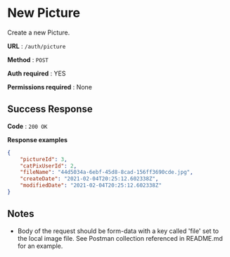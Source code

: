 # New Picture

Create a new Picture.

**URL** : `/auth/picture`

**Method** : `POST`

**Auth required** : YES

**Permissions required** : None

## Success Response

**Code** : `200 OK`

**Response examples**

```json
{
    "pictureId": 3,
    "catPixUserId": 2,
    "fileName": "44d5034a-6ebf-45d8-8cad-156ff3690cde.jpg",
    "createDate": "2021-02-04T20:25:12.602338Z",
    "modifiedDate": "2021-02-04T20:25:12.602338Z"
}
```

## Notes

*  Body of the request should be form-data with a key called 'file' set to the local image file. See Postman collection referenced in README.md for an example.
